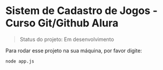 <h1>Sistem de Cadastro de Jogos - Curso Git/Github Alura</h1>

> Status do projeto: Em desenvolvimento

Para rodar esse projeto na sua máquina, por favor digite:

```
node app.js
```
